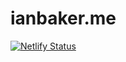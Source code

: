 # ianbaker.me
[![Netlify Status](https://api.netlify.com/api/v1/badges/0202f3dd-fb31-46fb-9c79-dc206e92b3da/deploy-status)](https://app.netlify.com/sites/amazing-babbage-3a2da9/deploys)